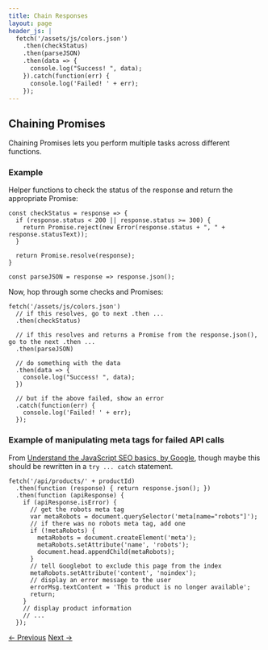 ```yaml
---
title: Chain Responses
layout: page
header_js: |
  fetch('/assets/js/colors.json')
    .then(checkStatus)
    .then(parseJSON)
    .then(data => {
      console.log("Success! ", data);
    }).catch(function(err) {
      console.log('Failed! ' + err);
    });
---
```


## Chaining Promises

Chaining Promises lets you perform multiple tasks across different functions.

### Example

Helper functions to check the status of the response and return the appropriate Promise:

```
const checkStatus = response => {
  if (response.status < 200 || response.status >= 300) {
    return Promise.reject(new Error(response.status + ", " + response.statusText));
  }

  return Promise.resolve(response);
}

const parseJSON = response => response.json();
```

Now, hop through some checks and Promises:

```
fetch('/assets/js/colors.json')
  // if this resolves, go to next .then ...
  .then(checkStatus)

  // if this resolves and returns a Promise from the response.json(), go to the next .then ...
  .then(parseJSON)

  // do something with the data
  .then(data => {
    console.log("Success! ", data);
  })

  // but if the above failed, show an error
  .catch(function(err) {
    console.log('Failed! ' + err);
  });
```

### Example of manipulating meta tags for failed API calls

From [Understand the JavaScript SEO basics, by Google](https://developers.google.com/search/docs/guides/javascript-seo-basics#use-meta-robots-tags-carefully), though maybe this should be rewritten in a `try ... catch` statement.

```
fetch('/api/products/' + productId)
  .then(function (response) { return response.json(); })
  .then(function (apiResponse) {
    if (apiResponse.isError) {
      // get the robots meta tag
      var metaRobots = document.querySelector('meta[name="robots"]');
      // if there was no robots meta tag, add one
      if (!metaRobots) {
        metaRobots = document.createElement('meta');
        metaRobots.setAttribute('name', 'robots');
        document.head.appendChild(metaRobots);
      }
      // tell Googlebot to exclude this page from the index
      metaRobots.setAttribute('content', 'noindex');
      // display an error message to the user
      errorMsg.textContent = 'This product is no longer available';
      return;
    }
    // display product information
    // ...
  });
```

[<- Previous](/fetch-methods/ "Previous")
[Next ->](/pros-and-cons/ "Next")

